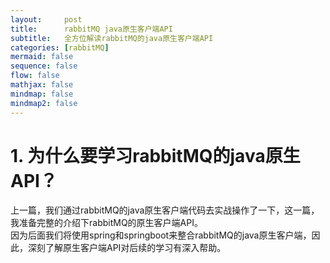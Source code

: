 ```yaml
---
layout:     post
title:      rabbitMQ java原生客户端API
subtitle:   全方位解读rabbitMQ的java原生客户端API
categories: [rabbitMQ]
mermaid: false
sequence: false
flow: false
mathjax: false
mindmap: false
mindmap2: false
---
```


# 1. 为什么要学习rabbitMQ的java原生API？
上一篇，我们通过rabbitMQ的java原生客户端代码去实战操作了一下，这一篇，我准备完整的介绍下rabbitMQ的原生客户端API。   
因为后面我们将使用spring和springboot来整合rabbitMQ的java原生客户端，因此，深刻了解原生客户端API对后续的学习有深入帮助。   
